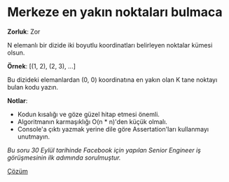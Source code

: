 # Merkeze en yakın noktaları bulmaca

**Zorluk**: Zor

N elemanlı bir dizide iki boyutlu koordinatları belirleyen noktalar kümesi olsun.

**Örnek**: [(1, 2), (2, 3), ...]

Bu dizideki elemanlardan (0, 0) koordinatına en yakın olan K tane noktayı bulan kodu yazın.

**Notlar**:
* Kodun kısalığı ve göze güzel hitap etmesi önemli.
* Algoritmanın karmaşıklığı O(n * n)'den küçük olmalı.
* Console'a çıktı yazmak yerine dile göre Assertation'ları kullanmayı unutmayın.

*Bu soru 30 Eylül tarihinde Facebook için yapılan Senior Engineer iş görüşmesinin ilk adımında sorulmuştur.*


[Çözüm](../cozumler/en-yakin-noktalar)